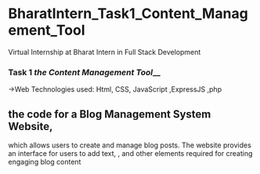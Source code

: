 # BharatIntern_Task1_Content_Management_Tool

Virtual Internship at Bharat Intern in Full Stack Development

### Task 1 ___the Content Management Tool_____

->Web Technologies used:
Html, CSS, JavaScript ,ExpressJS ,php

## the code for a Blog Management System Website, 
which allows users to create and manage blog posts.
The website provides an interface for users to add text, , and other elements required for creating engaging blog content
